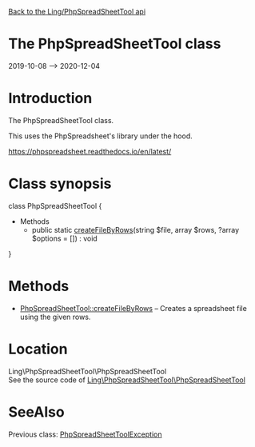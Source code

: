 [Back to the Ling/PhpSpreadSheetTool api](https://github.com/lingtalfi/PhpSpreadSheetTool/blob/master/doc/api/Ling/PhpSpreadSheetTool.md)



The PhpSpreadSheetTool class
================
2019-10-08 --> 2020-12-04






Introduction
============

The PhpSpreadSheetTool class.

This uses the PhpSpreadsheet's library under the hood.

https://phpspreadsheet.readthedocs.io/en/latest/



Class synopsis
==============


class <span class="pl-k">PhpSpreadSheetTool</span>  {

- Methods
    - public static [createFileByRows](https://github.com/lingtalfi/PhpSpreadSheetTool/blob/master/doc/api/Ling/PhpSpreadSheetTool/PhpSpreadSheetTool/createFileByRows.md)(string $file, array $rows, ?array $options = []) : void

}






Methods
==============

- [PhpSpreadSheetTool::createFileByRows](https://github.com/lingtalfi/PhpSpreadSheetTool/blob/master/doc/api/Ling/PhpSpreadSheetTool/PhpSpreadSheetTool/createFileByRows.md) &ndash; Creates a spreadsheet file using the given rows.





Location
=============
Ling\PhpSpreadSheetTool\PhpSpreadSheetTool<br>
See the source code of [Ling\PhpSpreadSheetTool\PhpSpreadSheetTool](https://github.com/lingtalfi/PhpSpreadSheetTool/blob/master/PhpSpreadSheetTool.php)



SeeAlso
==============
Previous class: [PhpSpreadSheetToolException](https://github.com/lingtalfi/PhpSpreadSheetTool/blob/master/doc/api/Ling/PhpSpreadSheetTool/Exception/PhpSpreadSheetToolException.md)<br>
